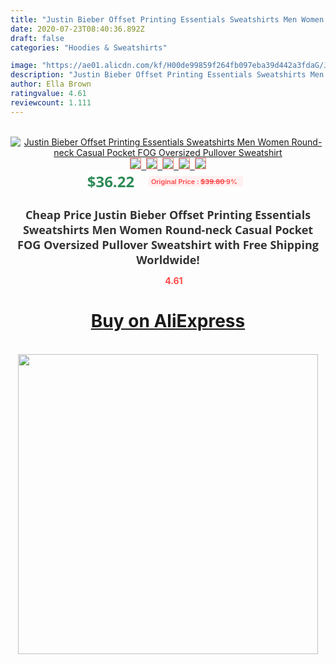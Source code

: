 ```yaml
---
title: "Justin Bieber Offset Printing Essentials Sweatshirts Men Women Round-neck Casual Pocket FOG Oversized Pullover Sweatshirt"
date: 2020-07-23T08:40:36.892Z
draft: false
categories: "Hoodies & Sweatshirts"

image: "https://ae01.alicdn.com/kf/H00de99859f264fb097eba39d442a3fdaG/Justin-Bieber-Offset-Printing-Essentials-Sweatshirts-Men-Women-Round-neck-Casual-Pocket-FOG-Oversized-Pullover-Sweatshirt.jpg"
description: "Justin Bieber Offset Printing Essentials Sweatshirts Men Women Round-neck Casual Pocket FOG Oversized Pullover Sweatshirt"
author: Ella Brown
ratingvalue: 4.61
reviewcount: 1.111
---
```

<br>
<div style="text-align: center;">
<a href="https://s.click.aliexpress.com/e/_AAXY1R" target="_blank" rel="nofollow noopener noreferrer"><img alt="Justin Bieber Offset Printing Essentials Sweatshirts Men Women Round-neck Casual Pocket FOG Oversized Pullover Sweatshirt" class="magnifier-image" src="https://ae01.alicdn.com/kf/H00de99859f264fb097eba39d442a3fdaG/Justin-Bieber-Offset-Printing-Essentials-Sweatshirts-Men-Women-Round-neck-Casual-Pocket-FOG-Oversized-Pullover-Sweatshirt.jpg_640x640.jpg">
<br>
<img style="border:1px solid salmon" src="https://ae01.alicdn.com/kf/H00de99859f264fb097eba39d442a3fdaG/Justin-Bieber-Offset-Printing-Essentials-Sweatshirts-Men-Women-Round-neck-Casual-Pocket-FOG-Oversized-Pullover-Sweatshirt.jpg_120x120.jpg">&nbsp;&nbsp;<img style="border:1px solid salmon" src="https://ae01.alicdn.com/kf/H5ee5b2ee06a54cd19a20e11c0418b859S/Justin-Bieber-Offset-Printing-Essentials-Sweatshirts-Men-Women-Round-neck-Casual-Pocket-FOG-Oversized-Pullover-Sweatshirt.jpg_120x120.jpg">&nbsp;&nbsp;<img style="border:1px solid salmon" src="https://ae01.alicdn.com/kf/H698075891c624373942bf2b7069b545d0/Justin-Bieber-Offset-Printing-Essentials-Sweatshirts-Men-Women-Round-neck-Casual-Pocket-FOG-Oversized-Pullover-Sweatshirt.jpg_120x120.jpg">&nbsp;&nbsp;<img style="border:1px solid salmon" src="https://ae01.alicdn.com/kf/H7418af18125340f5a57f5fdb0f3aa006g/Justin-Bieber-Offset-Printing-Essentials-Sweatshirts-Men-Women-Round-neck-Casual-Pocket-FOG-Oversized-Pullover-Sweatshirt.jpg_120x120.jpg">&nbsp;&nbsp;<img style="border:1px solid salmon" src="https://ae01.alicdn.com/kf/H2c1b65c1b111472690e2ce92451e3a30w/Justin-Bieber-Offset-Printing-Essentials-Sweatshirts-Men-Women-Round-neck-Casual-Pocket-FOG-Oversized-Pullover-Sweatshirt.jpg_120x120.jpg"></a></div><br0>
<div style="text-align: center;"><span style="background-color: white; border: 0px; box-sizing: border-box; color: seagreen; display: inline-block; font-family: &quot;open sans&quot; , &quot;arial&quot; , &quot;helvetica&quot; , sans-serif , &quot;heiti&quot;; font-size: 24px; font-stretch: inherit; font-weight: 700; line-height: inherit; margin: 0px 10px 0px 0px; padding: 0px; vertical-align: middle;">$36.22 </span>
<span style="background: rgb(255 , 241 , 241); border-radius: 3px; border: 0px; box-sizing: border-box; color: #ff4747; display: inline-block; font-family: inherit; font-size: 12px; font-stretch: inherit; font-style: inherit; font-variant: inherit; font-weight: 600; line-height: inherit; margin: 0px; padding: 2px 5px; transform: scale(0.9); vertical-align: middle;">Original Price : <b style="text-decoration: line-through;">$39.80 </b> 9%&nbsp;&nbsp;</span></div>
<h1 style="color: #333333; display: inline-block; font-family: &quot;open sans&quot; , &quot;arial&quot; , &quot;helvetica&quot; , sans-serif , &quot;heiti&quot;; font-size: 18px; font-stretch: inherit; font-weight: 700; text-align: center;">Cheap Price Justin Bieber Offset Printing Essentials Sweatshirts Men Women Round-neck Casual Pocket FOG Oversized Pullover Sweatshirt with Free Shipping Worldwide!</h1>
<div style="color: #ff4747; text-align: center;">
<img src="https://4.bp.blogspot.com/-M0ZcTcb-5uY/XleCXlxnR4I/AAAAAAAAAEc/OrjgMkXV1oMQFaCRZj5HQwOCBcu3w1FegCPcBGAYYCw/s1600/star.png" style="height: 15px;">&nbsp;<b>4.61</b></div>
<div class="button_cont" align="center"><a class="buynow_a" href="https://s.click.aliexpress.com/e/_AAXY1R" target="_blank" rel="nofollow noopener noreferrer"><H1>Buy on AliExpress</H1></a></div><br>
<div class="separator" style="clear: both; text-align: center;">
<img src="https://lh3.googleusercontent.com/-pTy5HemUv9M/XlePHvY0dAI/AAAAAAAAAE4/0nX5iRUoIWY8eMW9Dpxeirr157OZliDIgCLcBGAsYHQ/s1600/badge.gif" width="480">
</div>
